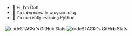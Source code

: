 - 👋 Hi, I’m Dott
- 👀 I’m interested in programming
- 🌱 I’m currently learning Python
<p>
<img align="middle"  alt="codeSTACKr's GitHub Stats" src="https://github-readme-stats.vercel.app/api?username=Dott-rus&show_icons=true&theme=dark" />
<img align="middle" alt="codeSTACKr's GitHub Stats" src="https://github-readme-stats.vercel.app/api/top-langs/?username=Dott-rus&layout=compact&theme=dark" />
</p>
